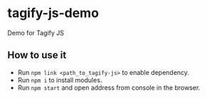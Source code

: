 # tagify-js-demo
Demo for Tagify JS

## How to use it

- Run `npm link <path_to_tagify-js>` to enable dependency.
- Run `npm i` to install modules.
- Run `npm start` and open address from console in the browser.

